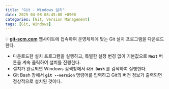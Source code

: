 ```yaml
---
title: "Git - Windows 설치"
date: 2025-04-08 08:45:00 +0900
categories: [Git, Version Management]
tags: [Git, Windows]
---
```


💡 **[git-scm.com](https://git-scm.com/)** 웹사이트에 접속하여 운영체제에 맞는 Git 설치 프로그램을 다운로드한다.

- 다운로드한 설치 프로그램을 실행하고, 특별한 설정 변경 없이 기본값으로 **`Next`** 버튼을 계속 클릭하여 설치를 진행한다.
- 설치가 완료되면 Windows 검색창에서 **`Git Bash`** 를 검색하여 실행한다.
- Git Bash 창에서 **`git --version`** 명령어를 입력하고 Git의 버전 정보가 출력되면 정상적으로 설치된 것이다.

